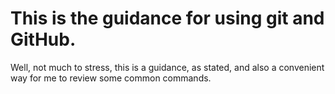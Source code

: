 # This is the guidance for using git and GitHub.

Well, not much to stress, this is a guidance, as stated, and also a convenient way for me to review some common commands.
